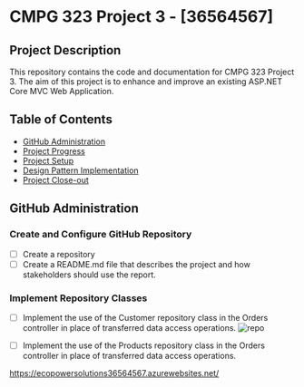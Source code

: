 # CMPG 323 Project 3 - [36564567]

## Project Description

This repository contains the code and documentation for CMPG 323 Project 3. 
The aim of this project is to enhance and improve an existing ASP.NET Core MVC Web Application.

## Table of Contents

- [GitHub Administration](#github-administration)
- [Project Progress](#project-progress)
- [Project Setup](#project-setup)
- [Design Pattern Implementation](#design-pattern-implementation)
- [Project Close-out](#project-close-out)

## GitHub Administration

### Create and Configure GitHub Repository

- [ ] Create a repository
- [ ] Create a README.md file that describes the project and how stakeholders should use the report.
      
### Implement Repository Classes

- [ ] Implement the use of the Customer repository class in the Orders controller in place of transferred data access operations.
      ![repo](https://github.com/peacetheboy/EcoPower_LogisticsP3/assets/90477030/f2c81982-5d65-4583-a620-330821125ecd)

- [ ] Implement the use of the Products repository class in the Orders controller in place of transferred data access operations.




https://ecopowersolutions36564567.azurewebsites.net/
